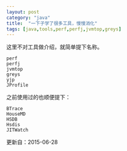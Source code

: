 ```yaml
---
layout: post
category: "java"
title:  "一下子学了很多工具，慢慢消化"
tags: [java,tools,perf,perfj,jvmtop,greys]
---
```


这里不对工具做介绍，就简单提下名称。

    perf
    perfj
    jvmtop
    greys
    yjp
    JProfile
    
之前使用过的也顺便提下：

    BTrace
    HouseMD
    HSDB
    Hsdis
    JITWatch
    

更新自：2015-06-28